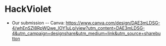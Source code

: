 # HackViolet
- Our submission
-- Canva: https://www.canva.com/design/DAE3mLDSG-4/whEnSZI8RpWQwe_IOY1uLg/view?utm_content=DAE3mLDSG-4&utm_campaign=designshare&utm_medium=link&utm_source=sharebutton
